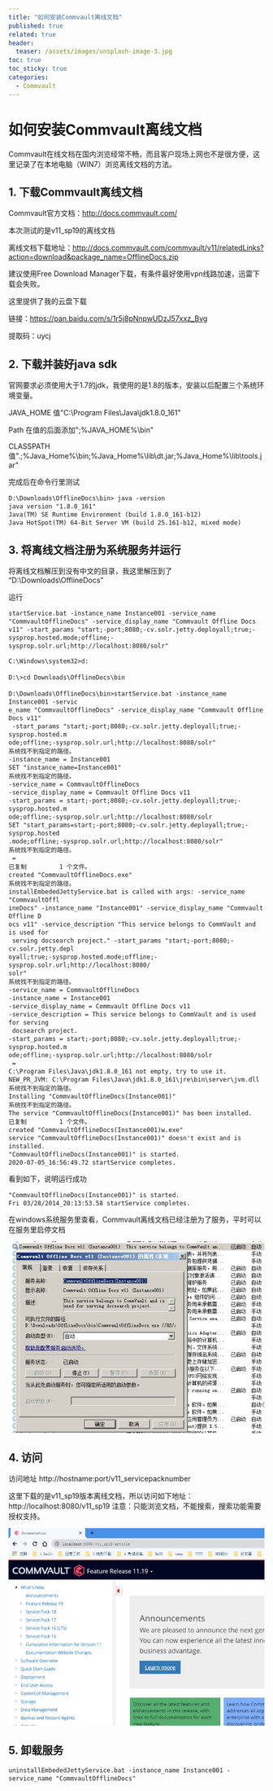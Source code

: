 ```yaml
---
title: "如何安装Commvault离线文档"
published: true
related: true
header:
  teaser: /assets/images/unsplash-image-3.jpg
toc: true
toc_sticky: true
categories: 
  - Commvault
---  
```


<!--
http://docs.commvault.com/commvault/v11/article?p=49971.htm
-->


# 如何安装Commvault离线文档

Commvault在线文档在国内浏览经常不畅，而且客户现场上网也不是很方便，这里记录了在本地电脑（WIN7）浏览离线文档的方法。

## 1. 下载Commvault离线文档

Commvault官方文档：http://docs.commvault.com/

本次测试的是v11_sp19的离线文档

离线文档下载地址：http://docs.commvault.com/commvault/v11/relatedLinks?action=download&package_name=OfflineDocs.zip


建议使用Free Download Manager下载，有条件最好使用vpn线路加速，迅雷下载会失败。

这里提供了我的云盘下载

链接：https://pan.baidu.com/s/1r5j8pNnpwUDzJ57xxz_Bvg

提取码：uycj


## 2. 下载并装好java sdk

官网要求必须使用大于1.7的jdk，我使用的是1.8的版本，安装以后配置三个系统环境变量。

JAVA_HOME 值"C:\Program Files\Java\jdk1.8.0_161"

Path      在值的后面添加";%JAVA_HOME%\bin"

CLASSPATH  值".;%Java_Home%\bin;%Java_Home%\lib\dt.jar;%Java_Home%\lib\tools.jar"

完成后在命令行里测试
```
D:\Downloads\OfflineDocs\bin> java -version
java version "1.8.0_161"
Java(TM) SE Runtime Environment (build 1.8.0_161-b12)
Java HotSpot(TM) 64-Bit Server VM (build 25.161-b12, mixed mode)
```

## 3. 将离线文档注册为系统服务并运行

将离线文档解压到没有中文的目录，我这里解压到了 “D:\Downloads\OfflineDocs”

运行
```
startService.bat -instance_name Instance001 -service_name "CommvaultOfflineDocs" -service_display_name "Commvault Offline Docs v11" -start_params "start;-port;8080;-cv.solr.jetty.deployall;true;-sysprop.hosted.mode;offline;-sysprop.solr.url;http://localhost:8080/solr"
```
```
C:\Windows\system32>d:

D:\>cd Downloads\OfflineDocs\bin

D:\Downloads\OfflineDocs\bin>startService.bat -instance_name Instance001 -servic
e_name "CommvaultOfflineDocs" -service_display_name "Commvault Offline Docs v11"
 -start_params "start;-port;8080;-cv.solr.jetty.deployall;true;-sysprop.hosted.m
ode;offline;-sysprop.solr.url;http://localhost:8080/solr"
系统找不到指定的路径。
-instance_name = Instance001
SET "instance_name=Instance001"
系统找不到指定的路径。
-service_name = CommvaultOfflineDocs
-service_display_name = Commvault Offline Docs v11
-start_params = start;-port;8080;-cv.solr.jetty.deployall;true;-sysprop.hosted.m
ode;offline;-sysprop.solr.url;http://localhost:8080/solr
SET "start_params=start;-port;8080;-cv.solr.jetty.deployall;true;-sysprop.hosted
.mode;offline;-sysprop.solr.url;http://localhost:8080/solr"
系统找不到指定的路径。
 =
已复制         1 个文件。
created "CommvaultOfflineDocs.exe"
系统找不到指定的路径。
installEmbededJettyService.bat is called with args: -service_name "CommvaultOffl
ineDocs" -instance_name "Instance001" -service_display_name "Commvault Offline D
ocs v11" -service_description "This service belongs to CommVault and is used for
 serving docsearch project." -start_params "start;-port;8080;-cv.solr.jetty.depl
oyall;true;-sysprop.hosted.mode;offline;-sysprop.solr.url;http://localhost:8080/
solr"
系统找不到指定的路径。
-service_name = CommvaultOfflineDocs
-instance_name = Instance001
-service_display_name = Commvault Offline Docs v11
-service_description = This service belongs to CommVault and is used for serving
 docsearch project.
-start_params = start;-port;8080;-cv.solr.jetty.deployall;true;-sysprop.hosted.m
ode;offline;-sysprop.solr.url;http://localhost:8080/solr
 =
C:\Program Files\Java\jdk1.8.0_161 not empty, try to use it.
NEW_PR_JVM: C:\Program Files\Java\jdk1.8.0_161\jre\bin\server\jvm.dll
系统找不到指定的路径。
Installing "CommvaultOfflineDocs(Instance001)"
系统找不到指定的路径。
The service "CommvaultOfflineDocs(Instance001)" has been installed.
已复制         1 个文件。
created "CommvaultOfflineDocs(Instance001)w.exe"
service "CommvaultOfflineDocs(Instance001)" doesn't exist and is installed.
"CommvaultOfflineDocs(Instance001)" is started.
2020-07-05_16:56:49.72 startService completes.
```

看到如下，说明运行成功
```
"CommvaultOfflineDocs(Instance001)" is started.
Fri 03/28/2014_20:13:53.58 startService completes.
```

在windows系统服务里查看，Commvault离线文档已经注册为了服务，平时可以在服务里启停文档

![commvault](/assets/images/2020-07-05-commvault-offinedocs.jpg)


## 4. 访问

访问地址 http://hostname:port/v11_servicepacknumber

这里下载的是v11_sp19版本离线文档，所以访问如下地址：http://localhost:8080/v11_sp19
注意：只能浏览文档，不能搜索，搜索功能需要授权支持。

![commvault2](/assets/images/2020-07-05-commvault-offinedocs2.jpg)

## 5. 卸载服务

```
uninstallEmbededJettyService.bat -instance_name Instance001 -service_name "CommvaultOfflineDocs"
```
